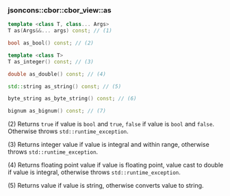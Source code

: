 ### jsoncons::cbor::cbor_view::as

```c++
template <class T, class... Args>
T as(Args&&... args) const; // (1)

bool as_bool() const; // (2)

template <class T>
T as_integer() const; // (3)

double as_double() const; // (4)

std::string as_string() const; // (5)

byte_string as_byte_string() const; // (6)

bignum as_bignum() const; // (7)
```

(2) Returns `true` if value is `bool` and `true`, `false` if value is `bool` and `false`.
Otherwise throws `std::runtime_exception`.

(3) Returns integer value if value is integral and within range, otherwise throws `std::runtime_exception`.

(4) Returns floating point value if value is floating point, value cast to double if value is integral, otherwise throws `std::runtime_exception`.

(5) Returns value if value is string, otherwise converts value to string.

